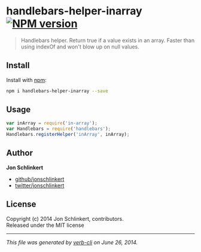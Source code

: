 # handlebars-helper-inarray [![NPM version](https://badge.fury.io/js/handlebars-helper-inarray.png)](http://badge.fury.io/js/handlebars-helper-inarray)

> Handlebars helper. Return true if a value exists in an array. Faster than using indexOf and won't blow up on null values.

## Install
Install with [npm](npmjs.org):

```bash
npm i handlebars-helper-inarray --save
```

## Usage

```js
var inArray = require('in-array');
var Handlebars = require('handlebars');
Handlebars.registerHelper('inArray', inArray);
```

## Author

**Jon Schlinkert**
 
+ [github/jonschlinkert](https://github.com/jonschlinkert)
+ [twitter/jonschlinkert](http://twitter.com/jonschlinkert) 

## License
Copyright (c) 2014 Jon Schlinkert, contributors.  
Released under the MIT license

***

_This file was generated by [verb-cli](https://github.com/assemble/verb-cli) on June 26, 2014._